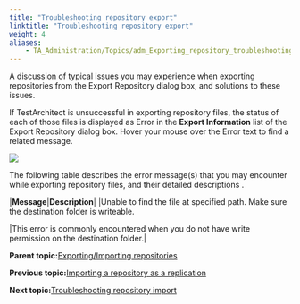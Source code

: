 ```yaml
--- 
title: "Troubleshooting repository export"
linktitle: "Troubleshooting repository export"
weight: 4
aliases: 
    - TA_Administration/Topics/adm_Exporting_repository_troubleshooting.html
---
```


A discussion of typical issues you may experience when exporting repositories from the Export Repository dialog box, and solutions to these issues.

If TestArchitect is unsuccessful in exporting repository files, the status of each of those files is displayed as Error in the **Export Information** list of the Export Repository dialog box. Hover your mouse over the Error text to find a related message.

![](/images/TA_Administration/Images/export_repo_error_dlg.png)

The following table describes the error message\(s\) that you may encounter while exporting repository files, and their detailed descriptions .

|**Message**|**Description**|
|Unable to find the file at specified path. Make sure the destination folder is writeable.

|This error is commonly encountered when you do not have write permission on the destination folder.|

**Parent topic:**[Exporting/Importing repositories](../../TA_Administration/Topics/adm_Exporting_import_repository.md)

**Previous topic:**[Importing a repository as a replication](../../TA_Administration/Topics/Importing_repository_replication.md)

**Next topic:**[Troubleshooting repository import](../../TA_Administration/Topics/adm_Importing_repository_troubleshooting.md)

